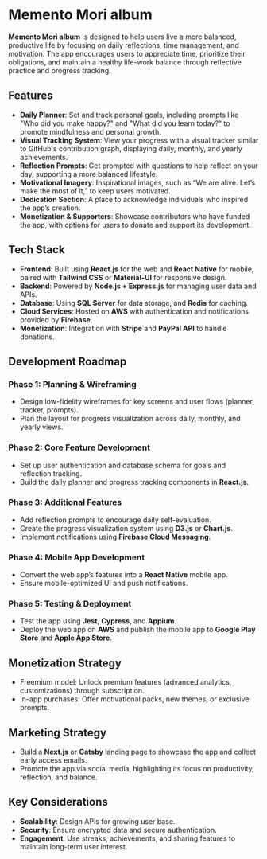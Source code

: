 # Memento Mori album

**Memento Mori album** is designed to help users live a more balanced, productive life by focusing on daily reflections, time management, and motivation. The app encourages users to appreciate time, prioritize their obligations, and maintain a healthy life-work balance through reflective practice and progress tracking.

## Features

- **Daily Planner**: Set and track personal goals, including prompts like "Who did you make happy?" and "What did you learn today?" to promote mindfulness and personal growth.
- **Visual Tracking System**: View your progress with a visual tracker similar to GitHub's contribution graph, displaying daily, monthly, and yearly achievements.
- **Reflection Prompts**: Get prompted with questions to help reflect on your day, supporting a more balanced lifestyle.
- **Motivational Imagery**: Inspirational images, such as “We are alive. Let’s make the most of it,” to keep users motivated.
- **Dedication Section**: A place to acknowledge individuals who inspired the app’s creation.
- **Monetization & Supporters**: Showcase contributors who have funded the app, with options for users to donate and support its development.

## Tech Stack

- **Frontend**: Built using **React.js** for the web and **React Native** for mobile, paired with **Tailwind CSS** or **Material-UI** for responsive design.
- **Backend**: Powered by **Node.js + Express.js** for managing user data and APIs.
- **Database**: Using **SQL Server** for data storage, and **Redis** for caching.
- **Cloud Services**: Hosted on **AWS** with authentication and notifications provided by **Firebase**.
- **Monetization**: Integration with **Stripe** and **PayPal API** to handle donations.

## Development Roadmap

### Phase 1: Planning & Wireframing
- Design low-fidelity wireframes for key screens and user flows (planner, tracker, prompts).
- Plan the layout for progress visualization across daily, monthly, and yearly views.

### Phase 2: Core Feature Development
- Set up user authentication and database schema for goals and reflection tracking.
- Build the daily planner and progress tracking components in **React.js**.

### Phase 3: Additional Features
- Add reflection prompts to encourage daily self-evaluation.
- Create the progress visualization system using **D3.js** or **Chart.js**.
- Implement notifications using **Firebase Cloud Messaging**.

### Phase 4: Mobile App Development
- Convert the web app’s features into a **React Native** mobile app.
- Ensure mobile-optimized UI and push notifications.

### Phase 5: Testing & Deployment
- Test the app using **Jest**, **Cypress**, and **Appium**.
- Deploy the web app on **AWS** and publish the mobile app to **Google Play Store** and **Apple App Store**.

## Monetization Strategy

- Freemium model: Unlock premium features (advanced analytics, customizations) through subscription.
- In-app purchases: Offer motivational packs, new themes, or exclusive prompts.

## Marketing Strategy

- Build a **Next.js** or **Gatsby** landing page to showcase the app and collect early access emails.
- Promote the app via social media, highlighting its focus on productivity, reflection, and balance.

## Key Considerations

- **Scalability**: Design APIs for growing user base.
- **Security**: Ensure encrypted data and secure authentication.
- **Engagement**: Use streaks, achievements, and sharing features to maintain long-term user interest. 
